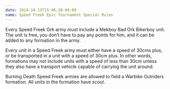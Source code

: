 ```yaml
---
date: 2014-10-13T15:46:38-04:00
name: Speed Freek Epic Tournament Special Rules
---
```

Every Speed Freek Ork army _must_ include a Mekboy Bad Ork Bikerboy unit. The unit is free, you don’t have to pay any points for him, and it can be added to any formation in the army.

Every unit in a Speed Freek army must either have a speed of 30cms plus, or be transported in a unit with a speed of 30cm plus. In other words, formations may not include units with a speed of less than 30cm unless they also have a transport vehicle capable of carrying the unit around.

Burning Death Speed Freek armies are allowed to field a Warbike Outriders formation. All units in the formation have _scout_.